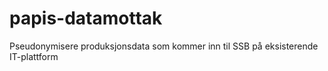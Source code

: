 # papis-datamottak
Pseudonymisere produksjonsdata som kommer inn til SSB på eksisterende IT-plattform
